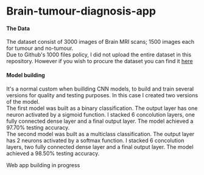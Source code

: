 # Brain-tumour-diagnosis-app

#### The Data
The dataset consist of 3000 images of Brain MRI scans; 1500 images each for tumour and no-tumour.  
Due to Github's 1000 files policy, I did not upload the entire dataset in this repository. However if you wish to procure the dataset you can find it [here](https://www.kaggle.com/datasets/ahmedhamada0/brain-tumor-detection)


#### Model building
It's a normal custom when buillding CNN models, to build and train several versions for quality and testing purposes. In this case I created two versions of the model.<br>
The first model was built as a binary classification. The output layer has one neuron activated by a sigmoid function. I stacked 6 concolution layers, one fully connected dense layer and a final output layer. The model achieved a 97.70% testing accuracy.<br>
The second model was built as a multiclass classification. The output layer has 2 neurons activated by a softmax function. I stacked 6 concolution layers, two fully connected dense layer and a final output layer. The model achieved a 98.50% testing accuracy.<br> 

Web app building in progress
